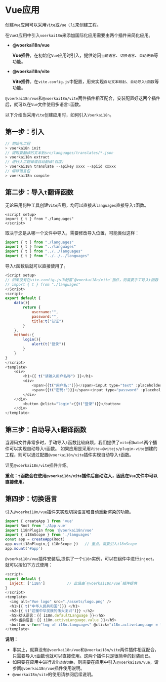 # Vue应用


创建`Vue`应用可以采用`Vite`或`Vue Cli`来创建工程。

在`Vue3`应用中引入`voerkai18n`来添加国际化应用需要由两个插件来简化应用。

- **@voerkai18n/vue**

  **Vue插件**，在初始化`Vue`应用时引入，提供访问`当前语言`、`切换语言`、`自动更新`等功能。

- **@voerkai18n/vite**

  **Vite插件**，在`vite.config.js`中配置，用来实现`自动文本映射`、`自动导入t函数`等功能。

  
`@voerkai18n/vue`和`@voerkai18n/vite`两件插件相互配合，安装配置好这两个插件后，就可以在`Vue`文件使用多语言`t`函数。


以下介绍当采用`Vite`创建应用时，如何引入`Voerkai18n`。


## 第一步：引入

```javascript | pure
// 初始化工程
> voerka18n init
// 提取要翻译的文本到src/languages/translates/*.json
> voerkai18n extract
// 进行人工翻译或自动翻译(百度)
> voerkai18n translate --apikey xxxx --apiid xxxxx
// 编译语言包
> voerkai18n compile 
```

## 第二步：导入`t`翻译函数
无论采用何种工具创建`Vite`应用，均可以直接从`languages`直接导入`t`函数。

```vue
<script setup>  
import { t } from "./languages"
</script>
```
取决于您是从哪一个文件中导入，需要修改导入位置，可能类似这样：
```javascript | pure
import { t } from "./languages"
import { t } from "../languages"
import { t } from "../../languages"
import { t } from "../../../languages"
```

导入`t`函数后就可以直接使用了。

```javascript | pure
<Script setup>
// 如果没有在vite.config.js中配置`@voerkai18n/vite`插件，则需要手工导入t函数
// import { t } from "./languages"
</Script>
<script>
export default {
    data(){
        return {
            username:"",
            password:"",
            title:t("认证")
        }
    },
    methods:{
        login(){
            alert(t("登录"))
        }
    }
}
</script>
<template>
	<div>
        <h1>{{ t("请输入用户名称") }}</h1>
        <div>
            <span>{{t("用户名:")}}</span><input type="text" :placeholder="t('邮件/手机号码/帐号')"/>
            <span>{{t("密码:")}}</span><input type="password" :placeholder="t('至少6位的密码')"/>            
    	</div>            
    </div>
        <button @click="login">{{t("登录")}}</button>
    </div>
</template>
```

## 第三步：自动导入`t`翻译函数

当源码文件非常多时，手动导入`t`函数比较麻烦，我们提供了`vite`和`babel`两个插件可以实现自动导入`t`函数。
如果应用是采用`Vite`+`@vitejs/plugin-vite`创建的工程，则可以通过配置`@voerkai18n/vite`插件实现自动导入`t`函数。

详见`@voerkai18n/vite`插件介绍。


**重点：`t`函数会在使用`@voerkai18n/vite`插件后自动注入，因此在`Vue`文件中可以直接使用。**


## 第四步：切换语言

引入`@voerkai18n/vue`插件来实现切换语言和自动重新渲染的功能。

```javascript | pure
import { createApp } from 'vue'
import Root from './App.vue'
import i18nPlugin from '@voerkai18n/vue'
import { i18nScope } from './languages'
const app = createApp(Root)
app.use(i18nPlugin,{ i18nScope })   // 重点，需要引入i18nScope
app.mount('#app')
```
`@voerkai18n/vue`插件安装后,提供了一个`i18n`实例，可以在组件中进行`inject`。就可以按如下方式使用：

```javascript | pure
<script>
export default {
  inject: ['i18n']          // 此值由`@voerkai18n/vue`插件提供
}
</script>  
<template>
  <img alt="Vue logo" src="./assets/logo.png" />
  <h1>{{ t("中华人民共和国")}} </h1>
  <h2>{{ t("迎接中华民族的伟大复兴")}} </h2>
  <h5>默认语言：{{ i18n.defaultLanguage }}</h5>
  <h5>当前语言：{{ i18n.activeLanguage.value }}</h5>
  <button v-for="lng of i18n.languages" @click="i18n.activeLanguage = lng.name">{{ lng.title }}</button>
</template>

```

**说明：**

- 事实上，就算没有`@voerkai18n/vue`和`@voerkai18n/vite`两件插件相互配合，只需要导入`t`函数也就可以直接使用。这两个插件只是很简单的封装而已。
- 如果要在应用中进行`语言动态切换`，则需要在应用中引入`@voerkai18n/vue`，请参阅`@voerkai18n/vue`插件使用说明。
- `@voerkai18n/vite`的使用请参阅后续说明。
